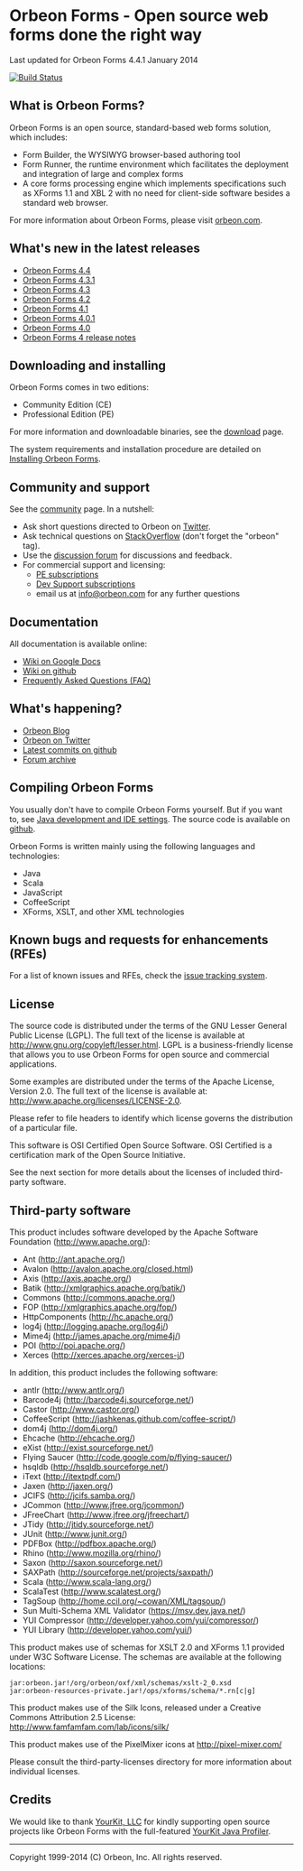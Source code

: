Orbeon Forms - Open source web forms done the right way
=======================================================

Last updated for Orbeon Forms 4.4.1 January 2014

[![Build Status](https://secure.travis-ci.org/orbeon/orbeon-forms.png)](http://travis-ci.org/orbeon/orbeon-forms)

What is Orbeon Forms?
---------------------

Orbeon Forms is an open source, standard-based web forms solution, which
includes:

- Form Builder, the WYSIWYG browser-based authoring tool
- Form Runner, the runtime environment which facilitates the deployment and
  integration of large and complex forms
- A core forms processing engine which implements specifications such as XForms 1.1
  and XBL 2 with no need for client-side software besides a standard web browser.

For more information about Orbeon Forms, please visit [orbeon.com](http://www.orbeon.com/).


What's new in the latest releases
---------------------------------

- [Orbeon Forms 4.4](http://blog.orbeon.com/2013/11/orbeon-forms-44.html)
- [Orbeon Forms 4.3.1](http://blog.orbeon.com/2013/08/orbeon-forms-431-pe.html)
- [Orbeon Forms 4.3](http://blog.orbeon.com/2013/08/orbeon-forms-43.html)
- [Orbeon Forms 4.2](http://blog.orbeon.com/2013/05/orbeon-forms-42.html)
- [Orbeon Forms 4.1](http://blog.orbeon.com/2013/04/orbeon-forms-41.html)
- [Orbeon Forms 4.0.1](http://blog.orbeon.com/2013/03/orbeon-forms-401.html)
- [Orbeon Forms 4.0](http://blog.orbeon.com/2013/03/announcing-orbeon-forms-40.html)
- [Orbeon Forms 4 release notes](http://wiki.orbeon.com/forms/doc/developer-guide/release-notes/40)


Downloading and installing
--------------------------

Orbeon Forms comes in two editions:

- Community Edition (CE)
- Professional Edition (PE)

For more information and downloadable binaries, see the [download](http://www.orbeon.com/download) page.

The system requirements and installation procedure are detailed on
[Installing Orbeon Forms](http://wiki.orbeon.com/forms/doc/developer-guide/admin/installing).


Community and support
---------------------

See the [community](http://www.orbeon.com/community) page. In a nutshell:

- Ask short questions directed to Orbeon on [Twitter](https://twitter.com/intent/tweet?in_reply_to=orbeon&in_reply_to_status_id=261900968369729536&source=webclient&text=%40orbeon+).
- Ask technical questions on [StackOverflow](http://stackoverflow.com/questions/ask?tags=orbeon) (don't forget the "orbeon" tag).
- Use the [discussion forum](http://discuss.orbeon.com/) for discussions and feedback.
- For commercial support and licensing:
    - [PE subscriptions](http://www.orbeon.com/pricing)
    - [Dev Support subscriptions](http://www.orbeon.com/services)
    - email us at info@orbeon.com for any further questions


Documentation
-------------

All documentation is available online:

- [Wiki on Google Docs](http://wiki.orbeon.com/forms/)
- [Wiki on github](https://github.com/orbeon/orbeon-forms/wiki/)
- [Frequently Asked Questions (FAQ)](https://github.com/orbeon/orbeon-forms/wiki/FAQ)


What's happening?
-----------------

- [Orbeon Blog](http://blog.orbeon.com/)
- [Orbeon on Twitter](http://twitter.com/orbeon)
- [Latest commits on github](https://github.com/orbeon/orbeon-forms/commits/)
- [Forum archive](http://discuss.orbeon.com/)


Compiling Orbeon Forms
----------------------

You usually don't have to compile Orbeon Forms yourself. But if you want to, see
[Java development and IDE settings](http://wiki.orbeon.com/forms/doc/contributor-guide/development-environment/java-development).
The source code is available on [github](https://github.com/orbeon/orbeon-forms/).

Orbeon Forms is written mainly using the following languages and technologies:

- Java
- Scala
- JavaScript
- CoffeeScript
- XForms, XSLT, and other XML technologies


Known bugs and requests for enhancements (RFEs)
-----------------------------------------------

For a list of known issues and RFEs, check the [issue tracking system](https://github.com/orbeon/orbeon-forms/issues).


License
-------

The source code is distributed under the terms of the GNU Lesser General
Public License (LGPL). The full text of the license is available at
<http://www.gnu.org/copyleft/lesser.html>. LGPL is a business-friendly
license that allows you to use Orbeon Forms for open source and
commercial applications.

Some examples are distributed under the terms of the Apache License,
Version 2.0. The full text of the license is available at:
<http://www.apache.org/licenses/LICENSE-2.0>.

Please refer to file headers to identify which license governs the
distribution of a particular file.

This software is OSI Certified Open Source Software. OSI Certified is
a certification mark of the Open Source Initiative.

See the next section for more details about the licenses of included
third-party software.


Third-party software
--------------------

This product includes software developed by the Apache Software Foundation
(http://www.apache.org/):

- Ant (<http://ant.apache.org/>)
- Avalon (<http://avalon.apache.org/closed.html>)
- Axis (<http://axis.apache.org/>)
- Batik (<http://xmlgraphics.apache.org/batik/>)
- Commons (<http://commons.apache.org/>)
- FOP (<http://xmlgraphics.apache.org/fop/>)
- HttpComponents (<http://hc.apache.org/>)
- log4j (<http://logging.apache.org/log4j/>)
- Mime4j (<http://james.apache.org/mime4j/>)
- POI (<http://poi.apache.org/>)
- Xerces (<http://xerces.apache.org/xerces-j/>)

In addition, this product includes the following software:

- antlr (<http://www.antlr.org/>)
- Barcode4j (<http://barcode4j.sourceforge.net/>)
- Castor (<http://www.castor.org/>)
- CoffeeScript (<http://jashkenas.github.com/coffee-script/>)
- dom4j (<http://dom4j.org/>)
- Ehcache (<http://ehcache.org/>)
- eXist (<http://exist.sourceforge.net/>)
- Flying Saucer (<http://code.google.com/p/flying-saucer/>)
- hsqldb (<http://hsqldb.sourceforge.net/>)
- iText (<http://itextpdf.com/>)
- Jaxen (<http://jaxen.org/>)
- JCIFS (<http://jcifs.samba.org/>)
- JCommon (<http://www.jfree.org/jcommon/>)
- JFreeChart (<http://www.jfree.org/jfreechart/>)
- JTidy (<http://jtidy.sourceforge.net/>)
- JUnit (<http://www.junit.org/>)
- PDFBox (<http://pdfbox.apache.org/>)
- Rhino (<http://www.mozilla.org/rhino/>)
- Saxon (<http://saxon.sourceforge.net/>)
- SAXPath (<http://sourceforge.net/projects/saxpath/>)
- Scala (<http://www.scala-lang.org/>)
- ScalaTest (<http://www.scalatest.org/>)
- TagSoup (<http://home.ccil.org/~cowan/XML/tagsoup/>)
- Sun Multi-Schema XML Validator (<https://msv.dev.java.net/>)
- YUI Compressor (<http://developer.yahoo.com/yui/compressor/>)
- YUI Library (<http://developer.yahoo.com/yui/>)

This product makes use of schemas for XSLT 2.0 and XForms 1.1 provided
under W3C Software License. The schemas are available at the following
locations:

    jar:orbeon.jar!/org/orbeon/oxf/xml/schemas/xslt-2_0.xsd
    jar:orbeon-resources-private.jar!/ops/xforms/schema/*.rn[c|g]

This product makes use of the Silk Icons, released under a Creative Commons
Attribution 2.5 License: http://www.famfamfam.com/lab/icons/silk/

This product makes use of the PixelMixer icons at http://pixel-mixer.com/

Please consult the third-party-licenses directory for more information
about individual licenses.

Credits
-------

We would like to thank [YourKit, LLC](http://www.yourkit.com/) for kindly supporting open source projects like Orbeon
Forms with the full-featured [YourKit Java Profiler](http://www.yourkit.com/java/profiler/index.jsp).

---

Copyright 1999-2014 (C) Orbeon, Inc. All rights reserved.
